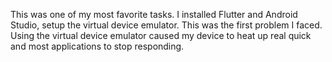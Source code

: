 This was one of my most favorite tasks. I installed Flutter and Android Studio, setup the virtual device emulator. This was the first problem I faced. Using the virtual device emulator caused my device to heat up real quick and most applications to stop responding.
